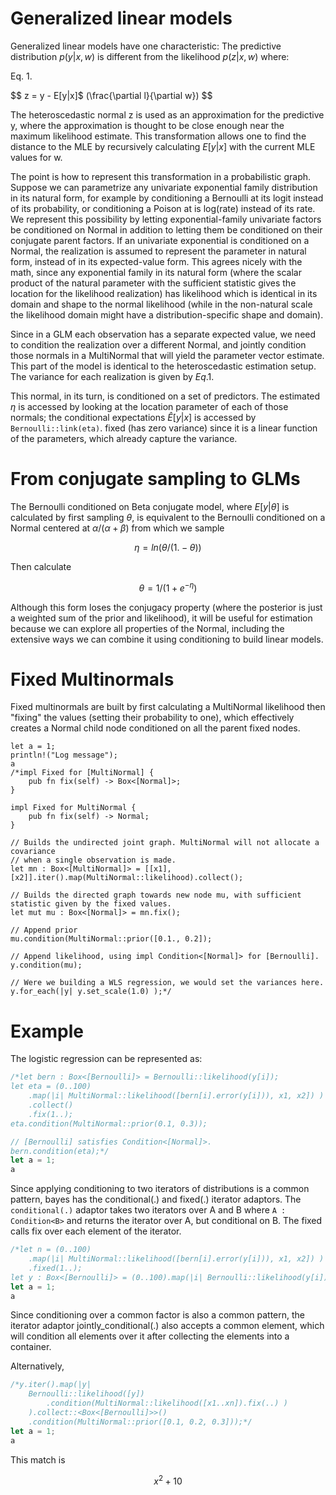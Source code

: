 # Generalized linear models

Generalized linear models have one characteristic: The predictive distribution
$p(y|x,w)$ is different from the likelihood $p(z|x,w)$ where: 

Eq. 1.

$$
z = y - E[y|x]$ (\frac{\partial l}{\partial w})
$$

The heteroscedastic normal z  is used as an approximation for the predictive y, 
where the approximation is thought to be close enough near the maximum likelihood 
estimate. This transformation allows one to find the distance to the MLE by recursively 
calculating $E[y|x]$ with the current MLE values for w.

The point is how to represent this transformation in a probabilistic graph. Suppose
we can parametrize any univariate exponential family distribution in its natural
form, for example by conditioning a Bernoulli at its logit instead of its probability,
or conditioning a Poison at is log(rate) instead of its rate. We represent this
possibility by letting exponential-family univariate factors be conditioned on Normal
in addition to letting them be conditioned on their conjugate parent factors. If
an univariate exponential is conditioned on a Normal, the realization is assumed
to represent the parameter in natural form, instead of in its expected-value form.
This agrees nicely with the math, since any exponential family in its natural form
(where the scalar product of the natural parameter with the sufficient statistic gives
the location for the likelihood realization) has likelihood which is identical in its
domain and shape to the normal likelihood (while in the non-natural scale the likelihood
domain might have a distribution-specific shape and domain).

Since in a GLM each observation has a separate expected value, we need to condition
the realization over a different Normal, and jointly condition those normals in a 
MultiNormal that will yield the parameter vector estimate. This part of the model
is identical to the heteroscedastic estimation setup. The variance for each realization
is given by $Eq. 1$.

This normal, in its turn, is conditioned on a set of predictors. The estimated
$\eta$ is accessed by looking at the location parameter of each of those normals;
the conditional expectations $\hat E[y|x]$ is accessed by `Bernoulli::link(eta)`.
fixed (has zero variance) since it is a linear function of the parameters, which already 
capture the variance.

# From conjugate sampling to GLMs

The Bernoulli conditioned on Beta conjugate model, where $E[y|\theta]$ is calculated by first sampling $\theta$, is equivalent to the Bernoulli conditioned on a Normal centered at $\alpha / (\alpha + \beta)$ from which we sample

$$
\eta = ln(\theta / (1. - \theta))
$$

Then calculate

$$
\theta = 1 / (1 + e^{-\eta})
$$

Although this form loses the conjugacy property (where the posterior is just a weighted sum of the prior and likelihood), it will be useful for estimation because we can explore all properties of the Normal, including the extensive ways we can combine it using conditioning to build linear models.

# Fixed Multinormals

Fixed multinormals are built by first calculating a MultiNormal likelihood then "fixing" the values (setting their probability to one), which effectively creates a Normal child node conditioned on all the parent fixed nodes.

```
let a = 1;
println!("Log message");
a
/*impl Fixed for [MultiNormal] {
    pub fn fix(self) -> Box<[Normal]>;
}

impl Fixed for MultiNormal {
    pub fn fix(self) -> Normal;
}

// Builds the undirected joint graph. MultiNormal will not allocate a covariance
// when a single observation is made.
let mn : Box<[MultiNormal]> = [[x1], [x2]].iter().map(MultiNormal::likelihood).collect();

// Builds the directed graph towards new node mu, with sufficient statistic given by the fixed values.
let mut mu : Box<[Normal]> = mn.fix();

// Append prior
mu.condition(MultiNormal::prior([0.1., 0.2]);

// Append likelihood, using impl Condition<[Normal]> for [Bernoulli].
y.condition(mu);

// Were we building a WLS regression, we would set the variances here.
y.for_each(|y| y.set_scale(1.0) );*/
```

# Example

The logistic regression can be represented as:

```rust
/*let bern : Box<[Bernoulli]> = Bernoulli::likelihood(y[i]);
let eta = (0..100)
    .map(|i| MultiNormal::likelihood([bern[i].error(y[i])), x1, x2]) )
    .collect()
    .fix(1..); 
eta.condition(MultiNormal::prior(0.1, 0.3));

// [Bernoulli] satisfies Condition<[Normal]>.
bern.condition(eta);*/
let a = 1;
a
```

Since applying conditioning to two iterators of distributions is a common pattern, 
bayes has the conditional(.) and fixed(.) iterator adaptors. The `conditional(.)` adaptor takes two  iterators over A and B where `A : Condition<B>` and returns the iterator over A, but conditional on B. The fixed calls fix over each element of the iterator.

```rust
/*let n = (0..100)
    .map(|i| MultiNormal::likelihood([bern[i].error(y[i])), x1, x2]) )
    .fixed(1..);
let y : Box<[Bernoulli]> = (0..100).map(|i| Bernoulli::likelihood(y[i]) ).conditional(n).collect();*/
let a = 1;
a
```

Since conditioning over a common factor is also a common pattern, the iterator adaptor
jointly_conditional(.) also accepts a common element, which will condition all elements
over it after collecting the elements into a container. 

Alternatively,

```rust
/*y.iter().map(|y| 
    Bernoulli::likelihood([y])
        .condition(MultiNormal::likelihood([x1..xn]).fix(..) ) 
    ).collect::<Box<[Bernoulli]>>()
    .condition(MultiNormal::prior([0.1, 0.2, 0.3]));*/
let a = 1;
a
```

This match is 

$$
x^2 + 10
$$


